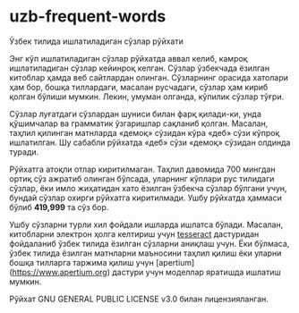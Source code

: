 # uzb-frequent-words
Ўзбек тилида ишлатиладиган сўзлар рўйхати

Энг кўп ишлатиладиган сўзлар рўйхатда аввал келиб, камроқ ишлатиладиган
сўзлар кейинроқ келган. Сўзлар ўзбекчада ёзилган китоблар ҳамда веб
сайтлардан олинган. Сўзларнинг орасида хатолари ҳам бор, бошқа тиллардаги,
масалан русчадаги, сўзлар ҳам кириб қолган бўлиши мумкин. Лекин, умуман
олганда, кўпилик сўзлар тўғри.

Сўзлар луғатдаги сўзлардан шуниси билан фарқ қилади-ки, унда қўшимчалар
ва грамматик ўзгаришлар сақланиб қолган. Масалан, таҳлил қилинган матнларда
«демоқ» сўзидан кўра «деб» сўзи кўпроқ ишлатилган. Шу сабабли рўйхатда
«деб» сўзи «демоқ» сўзидан олдинда туради.

Рўйхатга атоқли отлар киритилмаган. Таҳлил давомида 700 мингдан ортиқ
сўз ажратиб олинган бўлсада, уларнинг кўплари рус тилидаги сўзлар,
ёки имло жиҳатидан хато ёзилган ўзбекча сўзлар бўлгани учун,
бундай сўзлар охирги рўйхатга киритилмади. Ушбу рўйхатда ҳаммаси бўлиб
**419,999** та сўз бор.

Ушбу сўзларни турли хил фойдали ишларда ишлатса бўлади. Масалан, китобларни
электрон ҳолга келтириш учун [tesseract](https://github.com/tesseract-ocr/tesseract)
дастуридан фойдаланиб ўзбек тилида ёзилган сўзларни аниқлаш учун. Ёки бўлмаса,
ўзбек тилида ёзилган матнларни маъносини таҳлил қилиш ёки уларни бошқа тилларга
таржима қилиш учун [apertium] (https://www.apertium.org) дастури учун моделлар
яратишда ишлатиш мумкин.

Рўйхат GNU GENERAL PUBLIC LICENSE v3.0 билан лицензияланган.
